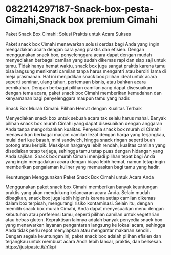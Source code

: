 # 082214297187-Snack-box-pesta-Cimahi,Snack box premium Cimahi

Paket Snack Box Cimahi: Solusi Praktis untuk Acara Sukses

Paket snack box Cimahi menawarkan solusi cerdas bagi Anda yang ingin mengadakan acara dengan cara yang praktis dan efisien. Dengan menggunakan snack box, penyelenggara acara dapat dengan mudah menyediakan berbagai camilan yang sudah dikemas rapi dan siap saji untuk tamu. Tidak hanya hemat waktu, snack box juga sangat praktis karena tamu bisa langsung menikmati camilan tanpa harus mengantri atau berdiri lama di meja prasmanan. Hal ini menjadikan snack box pilihan ideal untuk acara seperti seminar, ulang tahun, pertemuan bisnis, atau bahkan acara pernikahan. Dengan berbagai pilihan camilan yang dapat disesuaikan dengan tema acara, paket snack box Cimahi memberikan kemudahan dan kenyamanan bagi penyelenggara maupun tamu yang hadir.

Snack Box Murah Cimahi: Pilihan Hemat dengan Kualitas Terbaik

Menyediakan snack box untuk sebuah acara tak selalu harus mahal. Banyak pilihan snack box murah Cimahi yang dapat disesuaikan dengan anggaran Anda tanpa mengorbankan kualitas. Penyedia snack box murah di Cimahi menawarkan berbagai macam camilan lezat dengan harga yang terjangkau, mulai dari kue basah, mini sandwich, hingga snack ringan seperti buah potong atau keripik. Meskipun harganya lebih rendah, kualitas camilan yang disediakan tetap terjaga, sehingga tamu tetap puas dengan hidangan yang Anda sajikan. Snack box murah Cimahi menjadi pilihan tepat bagi Anda yang ingin mengadakan acara dengan biaya lebih hemat, namun tetap ingin memberikan pengalaman kuliner yang memuaskan bagi tamu yang hadir.

Keuntungan Menggunakan Paket Snack Box Cimahi untuk Acara Anda

Menggunakan paket snack box Cimahi memberikan banyak keuntungan praktis yang akan mendukung kelancaran acara Anda. Selain mudah dibagikan, snack box juga lebih higienis karena setiap camilan dikemas dalam box terpisah, mengurangi risiko kontaminasi. Selain itu, dengan memilih snack box murah Cimahi, Anda dapat menyesuaikan menu dengan kebutuhan atau preferensi tamu, seperti pilihan camilan untuk vegetarian atau bebas gluten. Kepraktisan lainnya adalah banyak penyedia snack box yang menawarkan layanan pengantaran langsung ke lokasi acara, sehingga Anda tidak perlu repot menyiapkan atau mengantar makanan sendiri. Dengan segala keuntungan ini, paket snack box adalah pilihan efisien dan terjangkau untuk membuat acara Anda lebih lancar, praktis, dan berkesan.
https://justpaste.it/h1kpi
